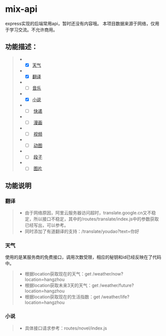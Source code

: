 # mix-api
express实现的后端常用api，暂时还没有内容哦。
本项目数据来源于网络，仅用于学习交流。不允许商用。
## 功能描述：
> * - [x]  [天气](#天气)
> * - [x]  [翻译](#翻译)
> * - [ ]  [音乐](#音乐)
> * - [x]  [小说](#小说)
> * - [ ]  [快递](#快递)
> * - [ ]  [漫画](#漫画)
> * - [ ]  [视频](#视频)
> * - [ ]  [动图](#动图)
> * - [ ]  [段子](#段子)
> * - [ ]  [图片](#图片)

## 功能说明
### <span id="翻译">翻译</span>
> * 由于网络原因，阿里云服务器访问超时，translate.google.cn又不稳定，所以接口不稳定，其中的/routes/translate/index.js中的参数获取已经写出，可以参考。
> * 同时添加了有道翻译的支持：/translate/youdao?text=你好

### <span id="天气">天气</span>
使用的是某服务商的免费接口，调用次数受限，相应的秘钥和id已经反映在了代码中。
> * 根据location获取现在的天气：get /weather/now?location=hangzhou
> * 根据location获取未来3天的天气：get /weather/future?location=hangzhou
> * 根据location获取现在的生活指数：get /weather/life?location=hangzhou

### <span id="小说">小说</span>
> * 具体接口请求参考：routes/novel/index.js

